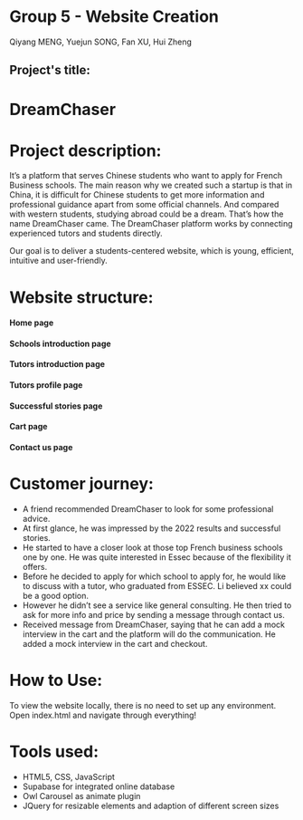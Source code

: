# Group 5 - Website Creation
Qiyang MENG, Yuejun SONG, Fan XU, Hui Zheng

## Project's title: 
# DreamChaser


# Project description:
It’s a platform that serves Chinese students who want to apply for French Business schools. The main reason why we created such a startup is that in China, it is difficult for Chinese students to get more information and professional guidance apart from some official channels. And compared with western students, studying abroad could be a dream. That’s how the name DreamChaser came. The DreamChaser platform works by connecting experienced tutors and students directly. 

Our goal is to deliver a students-centered website, which is young, efficient, intuitive and user-friendly.  

# Website structure:
#### Home page
#### Schools introduction page
#### Tutors introduction page
#### Tutors profile page
#### Successful stories page
#### Cart page
#### Contact us page

# Customer journey:
- A friend recommended DreamChaser to look for some professional advice.
- At first glance, he was impressed by the 2022 results and successful stories. 
- He started to have a closer look at those top French business schools one by one. He was quite interested in Essec because of the flexibility it offers. 
- Before he decided to apply for which school to apply for, he would like to discuss with a tutor, who graduated from ESSEC. Li believed xx could be a good option. 
- However he didn’t see a service like general consulting. He then tried to ask for more info and price by sending a message through contact us. 
- Received message from DreamChaser, saying that he can add a mock interview in the cart and the platform will do the communication. He added a mock interview in the cart and checkout.

# How to Use:
To view the website locally, there is no need to set up any environment.
Open index.html and navigate through everything!


# Tools used:
- HTML5, CSS, JavaScript
- Supabase for integrated online database
- Owl Carousel as animate plugin
- JQuery for resizable elements and adaption of different screen sizes
